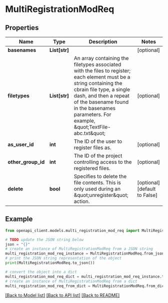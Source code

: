 # MultiRegistrationModReq


## Properties

Name | Type | Description | Notes
------------ | ------------- | ------------- | -------------
**basenames** | **List[str]** |  | [optional] 
**filetypes** | **List[str]** | An array containing the filetypes associated with the files to register; each element must be a string containing the cbrain file type, a single dash, and then a repeat of the basename found in the basenames parameters. For example, \&quot;TextFile-abc.txt\&quot; | [optional] 
**as_user_id** | **int** | The ID of the user to register files as. | [optional] 
**other_group_id** | **int** | The ID of the project controlling access to the registered files. | [optional] 
**delete** | **bool** | Specifies to delete the file contents. This is only used during an \&quot;unregister\&quot; action. | [optional] [default to False]

## Example

```python
from openapi_client.models.multi_registration_mod_req import MultiRegistrationModReq

# TODO update the JSON string below
json = "{}"
# create an instance of MultiRegistrationModReq from a JSON string
multi_registration_mod_req_instance = MultiRegistrationModReq.from_json(json)
# print the JSON string representation of the object
print(MultiRegistrationModReq.to_json())

# convert the object into a dict
multi_registration_mod_req_dict = multi_registration_mod_req_instance.to_dict()
# create an instance of MultiRegistrationModReq from a dict
multi_registration_mod_req_from_dict = MultiRegistrationModReq.from_dict(multi_registration_mod_req_dict)
```
[[Back to Model list]](../README.md#documentation-for-models) [[Back to API list]](../README.md#documentation-for-api-endpoints) [[Back to README]](../README.md)


